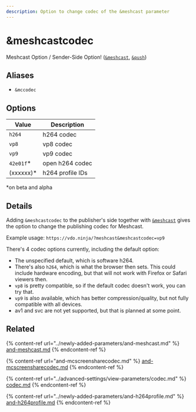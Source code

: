 ```yaml
---
description: Option to change codec of the &meshcast parameter
---
```


# \&meshcastcodec

Meshcast Option / Sender-Side Option! ([`&meshcast`](../newly-added-parameters/and-meshcast.md), [`&push`](../source-settings/push.md))

## Aliases

* `&mccodec`

## Options

| Value      | Description      |
| ---------- | ---------------- |
| `h264`     | h264 codec       |
| `vp8`      | vp8 codec        |
| `vp9`      | vp9 codec        |
| `42e01f`\* | open h264 codec  |
| (xxxxxx)\* | h264 profile IDs |

\*on beta and alpha

## Details

Adding `&meshcastcodec` to the publisher's side together with [`&meshcast`](../newly-added-parameters/and-meshcast.md) gives the option to change the publishing codec for Meshcast.

Example usage: `https://vdo.ninja/?meshcast&meshcastcodec=vp9`

There's 4 codec options currently, including the default option:

* The unspecified default, which is software h264.&#x20;
* There's also `h264`, which is what the browser then sets. This could include hardware encoding, but that will not work with Firefox or Safari viewers then.&#x20;
* `vp8` is pretty compatible, so if the default codec doesn't work, you can try that.&#x20;
* `vp9` is also available, which has better compression/quality, but not fully compatible with all devices.&#x20;
* av1 and svc are not yet supported, but that is planned at some point.

## Related

{% content-ref url="../newly-added-parameters/and-meshcast.md" %}
[and-meshcast.md](../newly-added-parameters/and-meshcast.md)
{% endcontent-ref %}

{% content-ref url="and-mcscreensharecodec.md" %}
[and-mcscreensharecodec.md](and-mcscreensharecodec.md)
{% endcontent-ref %}

{% content-ref url="../advanced-settings/view-parameters/codec.md" %}
[codec.md](../advanced-settings/view-parameters/codec.md)
{% endcontent-ref %}

{% content-ref url="../newly-added-parameters/and-h264profile.md" %}
[and-h264profile.md](../newly-added-parameters/and-h264profile.md)
{% endcontent-ref %}
